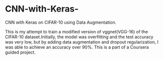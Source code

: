 # CNN-with-Keras-
CNN with Keras on CIFAR-10 using Data Augmentation.

This is my attempt to train a modified version of vggnet(VGG-16) of the CIFAR-10 dataset.Initially, the model was overfitting
and the test accuracy was very low, but by adding data augmentation and dropout regularization, I was able to achieve an accuracy over 90%.
This is a part of a Coursera guided project.
